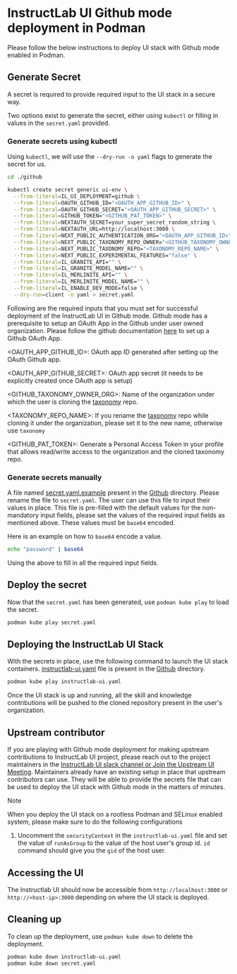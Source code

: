 
# InstructLab UI Github mode deployment in Podman

Please follow the below instructions to deploy UI stack with Github mode enabled in Podman.

## Generate Secret

A secret is required to provide required input to the UI stack in a secure way.

Two options exist to generate the secret, either using `kubectl` or filling in values in the `secret.yaml` provided.

### Generate secrets using kubectl

Using `kubectl`, we will use the `--dry-run -o yaml` flags to generate the secret for us.

```bash
cd ./github

kubectl create secret generic ui-env \
  --from-literal=IL_UI_DEPLOYMENT=github \
  --from-literal=OAUTH_GITHUB_ID="<OAUTH_APP_GITHUB_ID>" \
  --from-literal=OAUTH_GITHUB_SECRET="<OAUTH_APP_GITHUB_SECRET>" \
  --from-literal=GITHUB_TOKEN="<GITHUB_PAT_TOKEN>" \
  --from-literal=NEXTAUTH_SECRET=your_super_secret_random_string \
  --from-literal=NEXTAUTH_URL=http://localhost:3000 \
  --from-literal=NEXT_PUBLIC_AUTHENTICATION_ORG="<OAUTH_APP_GITHUB_ID>" \
  --from-literal=NEXT_PUBLIC_TAXONOMY_REPO_OWNER="<GITHUB_TAXONOMY_OWNER_ORG>" \
  --from-literal=NEXT_PUBLIC_TAXONOMY_REPO="<TAXONOMY_REPO_NAME>" \
  --from-literal=NEXT_PUBLIC_EXPERIMENTAL_FEATURES="false" \
  --from-literal=IL_GRANITE_API="" \
  --from-literal=IL_GRANITE_MODEL_NAME="" \
  --from-literal=IL_MERLINITE_API="" \
  --from-literal=IL_MERLINITE_MODEL_NAME="" \
  --from-literal=IL_ENABLE_DEV_MODE=false \
  --dry-run=client -o yaml > secret.yaml
```

Following are the required inputs that you must set for successful deployment of the InstructLab UI in Github mode. Github mode has a prerequisite to setup an OAuth App in the Github under user owned organization. Please follow the github documentation [here](https://docs.github.com/en/apps/oauth-apps/building-oauth-apps/creating-an-oauth-app) to set up a Github OAuth App.

<OAUTH_APP_GITHUB_ID>: OAuth app ID generated after setting up the OAuth Github app.

<OAUTH_APP_GITHUB_SECRET>: OAuth app secret (it needs to be explicitly created once OAuth app is setup)

<GITHUB_TAXONOMY_OWNER_ORG>: Name of the organization under which the user is cloning the [taxonomy](https://github.com/instructlab/taxonomy) repo.

<TAXONOMY_REPO_NAME>: If you rename the [taxonomy](https://github.com/instructlab/taxonomy) repo while cloning it under the organization, please set it to the new name, otherwise use `taxonomy`

<GITHUB_PAT_TOKEN>: Generate a Personal Access Token in your profile that allows read/write access to the organization and the cloned taxonomy repo.

### Generate secrets manually

A file named [secret.yaml.example](secret.yaml.example) present in the [Github](../github/) directory. Please rename the file to `secret.yaml`. The user can use this file to input their values in place. This file is pre-filled with the default values for the non-mandatory input fields, please set the values of the required input fields as mentioned above. These values must be `base64` encoded.

Here is an example on how to `base64` encode a value.

```bash
echo "password" | base64
```

Using the above to fill in all the required input fields.

## Deploy the secret

Now that the `secret.yaml` has been generated, use `podman kube play` to load the secret.

```bash
podman kube play secret.yaml
```

## Deploying the InstructLab UI Stack

 With the secrets in place, use the following command to launch the UI stack containers. [instructlab-ui.yaml](./instructlab-ui.yaml) file is present in the [Github](../github/) directory.

```bash
podman kube play instructlab-ui.yaml
```

Once the UI stack is up and running, all the skill and knowledge contributions will be pushed to the cloned repository present in the user's organization.

## Upstream contributor

If you are playing with Github mode deployment for making upstream contributions to InstructLab UI project, please reach out to the project maintainers in the [InstructLab UI slack channel or Join the Upstream UI Meeting](../../../README.md). Maintainers already have an existing setup in place that upstream contributors can use. They will be able to provide the secrets file that can be used to deploy the UI stack with Github mode in the matters of minutes.

> [!NOTE]
> When you deploy the UI stack on a rootless Podman and SELinux enabled system, please make sure to do the following configurations
>
> 1. Uncomment the `securityContext` in the `instructlab-ui.yaml` file and set the value of `runAsGroup` to the value of the host user's group id.
> `id` command should give you the `gid` of the host user.
>

## Accessing the UI

The Instructlab UI should now be accessible from `http://localhost:3000` or `http://<host-ip>:3000` depending on where the UI stack is deployed.

## Cleaning up

To clean up the deployment, use `podman kube down` to delete the deployment.

```bash
podman kube down instructlab-ui.yaml
podman kube down secret.yaml
```
